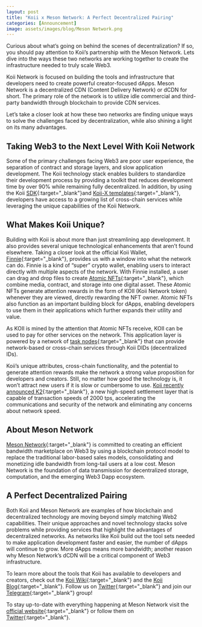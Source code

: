 ```yaml
---
layout: post
title: "Koii x Meson Network: A Perfect Decentralized Pairing"
categories: [Announcement]
image: assets/images/blog/Meson Network.png
---
```


Curious about what’s going on behind the scenes of decentralization? If so, you should pay attention to Koii’s partnership with the Meson Network. Lets dive into the ways these two networks are working together to create the infrastructure needed to truly scale Web3.

Koii Network is focused on building the tools and infrastructure that developers need to create powerful creator-focused dApps. Meson Network is a decentralized CDN (Content Delivery Network) or dCDN for short. The primary role of the network is to utilize idle commercial and third-party bandwidth through blockchain to provide CDN services. 

Let’s take a closer look at how these two networks are finding unique ways to solve the challenges faced by decentralization, while also shining a light on its many advantages.

## Taking Web3 to the Next Level With Koii Network

Some of the primary challenges facing Web3 are poor user experience, the separation of contract and storage layers, and slow application development. The Koii technology stack enables builders to standardize their development process by providing a toolkit that reduces development time by over 90% while remaining fully decentralized. In addition, by using the Koii [SDK](https://docs.koii.network/koii-software-toolkit-sdk/what-is-the-koii-sdk){:target="\_blank"}and [Koii-X templates](https://docs.koii.network/build-dapps-with-koii/welcome-to-koii-x){:target="\_blank"}, developers have access to a growing list of cross-chain services while leveraging the unique capabilities of the Koii Network.

## What Makes Koii Unique?

Building with Koii is about more than just streamlining app development. It also provides several unique technological enhancements that aren’t found elsewhere. Taking a closer look at the official Koii Wallet, [Finnie](https://koii.me/FinnieDCI){:target="\_blank"}, provides us with a window into what the network can do. Finnie is a kind of “super” crypto wallet, enabling users to interact directly with multiple aspects of the network. With Finnie installed, a user can drag and drop files to create [Atomic NFTs](https://atomicnft.com/){:target="\_blank"}, which combine media, contract, and storage into one digital asset. These Atomic NFTs generate attention rewards in the form of KOII (Koii Network token) whenever they are viewed, directly rewarding the NFT owner. Atomic NFTs also function as an important building block for dApps, enabling developers to use them in their applications which further expands their utility and value.

As KOII is mined by the attention that Atomic NFTs receive, KOII can be used to pay for other services on the network. This application layer is powered by a network of [task nodes](https://docs.koii.network/#nodes){:target="\_blank"} that can provide network-based or cross-chain services through Koii DIDs (decentralized IDs).

Koii’s unique attributes, cross-chain functionality, and the potential to generate attention rewards make the network a strong value proposition for developers and creators. Still, no matter how good the technology is, it won’t attract new users if it is slow or cumbersome to use. [Koii recently announced K2](https://blog.koii.network/Koii-Announces-K2/){:target="\_blank"}, a new high-speed settlement layer that is capable of transaction speeds of 2000 tps, accelerating the communications and security of the network and eliminating any concerns about network speed.

## About Meson Network

[Meson Network](https://meson.network/){:target="\_blank"} is committed to creating an efficient bandwidth marketplace on Web3 by using a blockchain protocol model to replace the traditional labor-based sales models, consolidating and monetizing idle bandwidth from long-tail users at a low cost. Meson Network is the foundation of data transmission for decentralized storage, computation, and the emerging Web3 Dapp ecosystem.

## A Perfect Decentralized Pairing

Both Koii and Meson Network are examples of how blockchain and decentralized technology are moving beyond simply matching Web2 capabilities. Their unique approaches and novel technology stacks solve problems while providing services that highlight the advantages of decentralized networks. As networks like Koii build out the tool sets needed to make application development faster and easier, the number of dApps will continue to grow. More dApps means more bandwidth; another reason why Meson Network’s dCDN will be a critical component of Web3 infrastructure.

To learn more about the tools that Koii has available to developers and creators, check out the [Koii Wiki](http://docs.koii.network){:target="\_blank"} and the [Koii Blog](https://blog.koii.network){:target="\_blank"}. Follow us on [Twitter](https://twitter.com/KoiiNetwork){:target="\_blank"} and join our [Telegram](https://t.me/koiinetwork){:target="\_blank"} group!

To stay up-to-date with everything happening at Meson Network visit the [official website](http://meson.network){:target="\_blank"} or follow them on [Twitter](https://twitter.com/NetworkMeson){:target="\_blank"}.